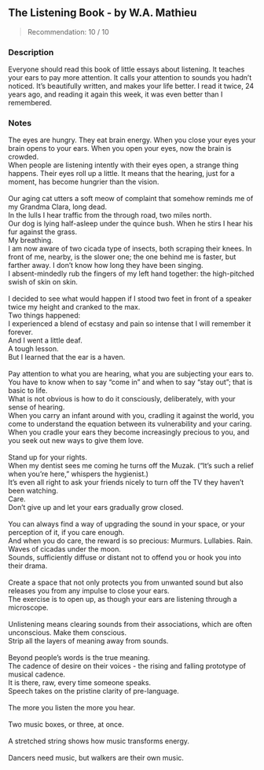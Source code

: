 ## The Listening Book - by W.A. Mathieu
> Recommendation: 10 / 10
    
### Description
Everyone should read this book of little essays about listening. It teaches your ears to pay more attention. It calls your attention to sounds you hadn’t noticed. It’s beautifully written, and makes your life better. I read it twice, 24 years ago, and reading it again this week, it was even better than I remembered.
    
### Notes
The eyes are hungry. They eat brain energy. When you close your eyes your brain opens to your ears. When you open your eyes, now the brain is crowded.<br>
When people are listening intently with their eyes open, a strange thing happens. Their eyes roll up a little.  It means that the hearing, just for a moment, has become hungrier than the vision.<br>
<br>
Our aging cat utters a soft meow of complaint that somehow reminds me of my Grandma Clara, long dead.<br>
In the lulls I hear traffic from the through road, two miles north.<br>
Our dog is lying half-asleep under the quince bush.  When he stirs I hear his fur against the grass.<br>
My breathing.<br>
I am now aware of two cicada type of insects, both scraping their knees.  In front of me, nearby, is the slower one; the one behind me is faster, but farther away.  I don’t know how long they have been singing.<br>
I absent-mindedly rub the fingers of my left hand together: the high-pitched swish of skin on skin.<br>
<br>
I decided to see what would happen if I stood two feet in front of a speaker twice my height and cranked to the max.<br>
Two things happened:<br>
I experienced a blend of ecstasy and pain so intense that I will remember it forever.<br>
And I went a little deaf.<br>
A tough lesson.<br>
But I learned that the ear is a haven.<br>
<br>
Pay attention to what you are hearing, what you are subjecting your ears to.<br>
You have to know when to say “come in” and when to say “stay out”; that is basic to life.<br>
What is not obvious is how to do it consciously, deliberately, with your sense of hearing.<br>
When you carry an infant around with you, cradling it against the world, you come to understand the equation between its vulnerability and your caring.<br>
When you cradle your ears they become increasingly precious to you, and you seek out new ways to give them love.<br>
<br>
Stand up for your rights.<br>
When my dentist sees me coming he turns off the Muzak. (“It’s such a relief when you’re here,” whispers the hygienist.)<br>
It’s even all right to ask your friends nicely to turn off the TV they haven’t been watching.<br>
Care.<br>
Don’t give up and let your ears gradually grow closed.<br>
<br>
You can always find a way of upgrading the sound in your space, or your perception of it, if you care enough.<br>
And when you do care, the reward is so precious: Murmurs. Lullabies. Rain. Waves of cicadas under the moon.<br>
Sounds, sufficiently diffuse or distant not to offend you or hook you into their drama.<br>
<br>
Create a space that not only protects you from unwanted sound but also releases you from any impulse to close your ears.<br>
The exercise is to open up, as though your ears are listening through a microscope.<br>
<br>
Unlistening means clearing sounds from their associations, which are often unconscious. Make them conscious.<br>
Strip all the layers of meaning away from sounds.<br>
<br>
Beyond people’s words is the true meaning.<br>
The cadence of desire on their voices - the rising and falling prototype of musical cadence.<br>
It is there, raw, every time someone speaks.<br>
Speech takes on the pristine clarity of pre-language.<br>
<br>
The more you listen the more you hear.<br>
<br>
Two music boxes, or three, at once.<br>
<br>
A stretched string shows how music transforms energy.<br>
<br>
Dancers need music, but walkers are their own music.
